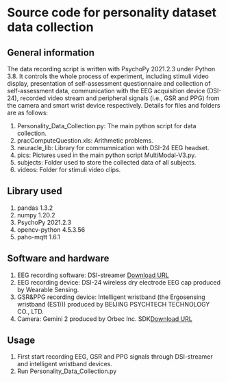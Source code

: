 # Source code for personality dataset data collection
## General information
The data recording script is written with PsychoPy 2021.2.3 under Python 3.8. It controls the whole process of experiment, including stimuli video display, presentation of self-assessment questionnaire and collection of self-assessment data, communication with the EEG acquisition device (DSI-24), recorded video stream and peripheral signals (i.e., GSR and PPG) from the camera and smart wrist device respectively. Details for files and folders are as follows:
1. Personality_Data_Collection.py: The main python script for data collection.
2. pracComputeQuestion.xls: Arithmetic problems.
3. neuracle_lib: Library for commumnication with DSI-24 EEG headset.
4. pics: Pictures used in the main python script MultiModal-V3.py.
5. subjects: Folder used to store the collected data of all subjects.
6. videos: Folder for stimuli video clips.

## Library used
1. pandas 1.3.2
2. numpy 1.20.2
3. PsychoPy 2021.2.3
4. opencv-python 4.5.3.56
5. paho-mqtt 1.6.1


## Software and hardware
1. EEG recording software: DSI-streamer [Download URL](https://wearablesensing.com/dsi-streamer/)
2. EEG recording device: DSI-24 wireless dry electrode EEG cap produced by Wearable Sensing.
3. GSR&PPG recording device: Intelligent wristband (the Ergosensing wristband (ES1))) produced by BEIJING PSYCHTECH TECHNOLOGY CO., LTD.
4. Camera: Gemini 2 produced by Orbec Inc. SDK[Download URL](https://vcp.developer.orbbec.com.cn/resourceCenter?defaultSelectedKeys=55)

## Usage
1. First start recording EEG, GSR and PPG signals through DSI-streamer and intelligent wristband devices.
2. Run Personality_Data_Collection.py
